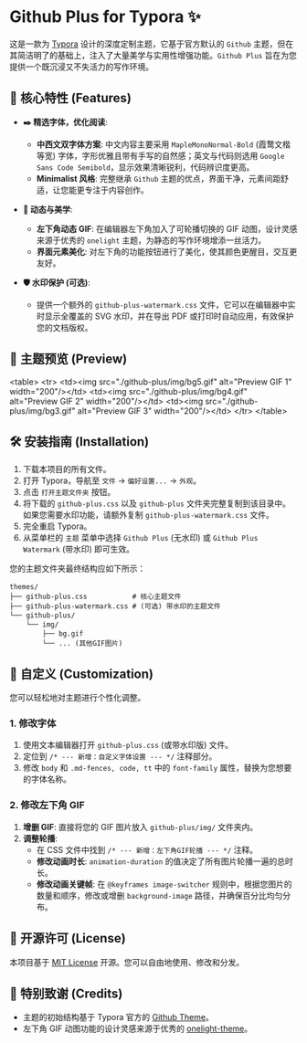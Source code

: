 # Github Plus for Typora ✨

[](https://opensource.org/licenses/MIT)
[](https://www.google.com/search?q=https://github.com/33niang/typora-theme-github-plus)
[](https://www.google.com/search?q=https://github.com/33niang)

这是一款为 [Typora](https://typora.io/) 设计的深度定制主题，它基于官方默认的 `Github` 主题，但在其简洁明了的基础上，注入了大量美学与实用性增强功能。`Github Plus` 旨在为您提供一个既沉浸又不失活力的写作环境。

## 🚀 核心特性 (Features)

  * **✒️ 精选字体，优化阅读**:

      * **中西文双字体方案**: 中文内容主要采用 `MapleMonoNormal-Bold` (霞鹜文楷等宽) 字体，字形优雅且带有手写的自然感；英文与代码则选用 `Google Sans Code Semibold`，显示效果清晰锐利，代码辨识度更高。
      * **Minimalist 风格**: 完整继承 `Github` 主题的优点，界面干净，元素间距舒适，让您能更专注于内容创作。

  * **🎨 动态与美学**:

      * **左下角动态 GIF**: 在编辑器左下角加入了可轮播切换的 GIF 动图，设计灵感来源于优秀的 `onelight` 主题，为静态的写作环境增添一丝活力。
      * **界面元素美化**: 对左下角的功能按钮进行了美化，使其颜色更醒目，交互更友好。

  * **🛡️ 水印保护 (可选)**:

      * 提供一个额外的 `github-plus-watermark.css` 文件，它可以在编辑器中实时显示全覆盖的 SVG 水印，并在导出 PDF 或打印时自动应用，有效保护您的文档版权。

## 📸 主题预览 (Preview)

\<table\>
\<tr\>
\<td\>\<img src="./github-plus/img/bg5.gif" alt="Preview GIF 1" width="200"/\>\</td\>
\<td\>\<img src="./github-plus/img/bg4.gif" alt="Preview GIF 2" width="200"/\>\</td\>
\<td\>\<img src="./github-plus/img/bg3.gif" alt="Preview GIF 3" width="200"/\>\</td\>
\</tr\>
\</table\>

## 🛠️ 安装指南 (Installation)

1.  下载本项目的所有文件。
2.  打开 Typora，导航至 `文件` -\> `偏好设置...` -\> `外观`。
3.  点击 `打开主题文件夹` 按钮。
4.  将下载的 `github-plus.css` 以及 `github-plus` 文件夹完整复制到该目录中。如果您需要水印功能，请额外复制 `github-plus-watermark.css` 文件。
5.  完全重启 Typora。
6.  从菜单栏的 `主题` 菜单中选择 `Github Plus` (无水印) 或 `Github Plus Watermark` (带水印) 即可生效。

您的主题文件夹最终结构应如下所示：

```
themes/
├── github-plus.css           # 核心主题文件
├── github-plus-watermark.css # (可选) 带水印的主题文件
└── github-plus/
    └── img/
        ├── bg.gif
        └── ... (其他GIF图片)
```

## 🔧 自定义 (Customization)

您可以轻松地对主题进行个性化调整。

### 1\. 修改字体

1.  使用文本编辑器打开 `github-plus.css` (或带水印版) 文件。
2.  定位到 `/* --- 新增：自定义字体设置 --- */` 注释部分。
3.  修改 `body` 和 `.md-fences, code, tt` 中的 `font-family` 属性，替换为您想要的字体名称。

### 2\. 修改左下角 GIF

1.  **增删 GIF**: 直接将您的 GIF 图片放入 `github-plus/img/` 文件夹内。
2.  **调整轮播**:
      * 在 CSS 文件中找到 `/* --- 新增：左下角GIF轮播 --- */` 注释。
      * **修改动画时长**: `animation-duration` 的值决定了所有图片轮播一遍的总时长。
      * **修改动画关键帧**: 在 `@keyframes image-switcher` 规则中，根据您图片的数量和顺序，修改或增删 `background-image` 路径，并确保百分比均匀分布。

## 📜 开源许可 (License)

本项目基于 [MIT License](https://www.google.com/search?q=LICENSE) 开源。您可以自由地使用、修改和分发。

## 🙏 特别致谢 (Credits)

  * 主题的初始结构基于 Typora 官方的 [Github Theme](https://github.com/typora/typora-default-themes)。
  * 左下角 GIF 动图功能的设计灵感来源于优秀的 [onelight-theme](https://github.com/upupming/typora-theme-onelight)。
